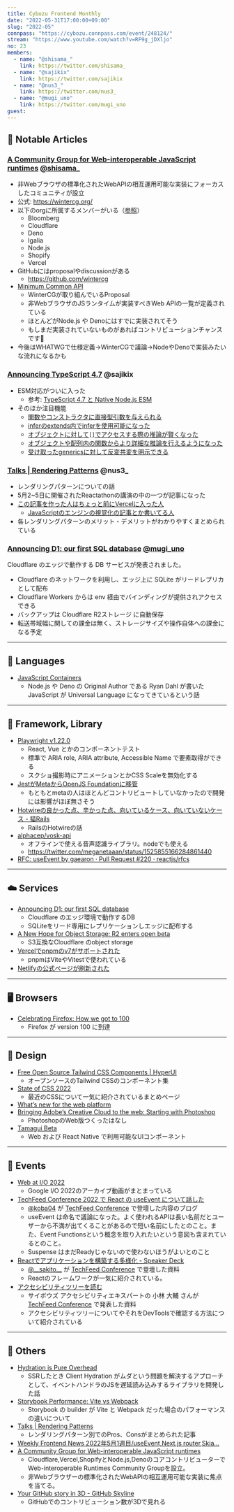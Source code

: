 ```yaml
---
title: Cybozu Frontend Monthly
date: "2022-05-31T17:00:00+09:00"
slug: "2022-05"
connpass: "https://cybozu.connpass.com/event/248124/"
stream: "https://www.youtube.com/watch?v=RF9g_jDXljo"
no: 23
members:
  - name: "@shisama_"
    link: https://twitter.com/shisama_
  - name: "@sajikix"
    link: https://twitter.com/sajikix
  - name: "@nus3_"
    link: https://twitter.com/nus3_
  - name: "@mugi_uno"
    link: https://twitter.com/mugi_uno
guest:
---
```



## 👀 Notable Articles


### [A Community Group for Web-interoperable JavaScript runtimes](https://blog.cloudflare.com/introducing-the-wintercg/) [@shisama_](https://twitter.com/shisama_)
- 非Webブラウザの標準化されたWebAPIの相互運用可能な実装にフォーカスしたコミュニティが設立
- 公式: https://wintercg.org/
- 以下のorgに所属するメンバーがいる（[参照](https://wintercg.org/faq#who-controls-the-wintercg)）
    - Bloomberg
    - Cloudflare
    - Deno
    - Igalia
    - Node.js
    - Shopify
    - Vercel
- GitHubにはproposalやdiscussionがある
    - https://github.com/wintercg
- [Minimum Common API](https://common-min-api.proposal.wintercg.org/)
    - WinterCGが取り組んでいるProposal
    - 非WebブラウザのJSランタイムが実装すべきWeb APIの一覧が定義されている
    - ほとんどがNode.js や Denoにはすでに実装されてそう
    - もしまだ実装されていないものがあればコントリビューションチャンスです💪
- 今後はWHATWGで仕様定義→WinterCGで議論→NodeやDenoで実装みたいな流れになるかも

### [Announcing TypeScript 4.7](https://devblogs.microsoft.com/typescript/announcing-typescript-4-7/) @sajikix
- ESM対応がついに入った
    - 参考: [TypeScript 4.7 と Native Node.js ESM](https://quramy.medium.com/typescript-4-7-%E3%81%A8-native-node-js-esm-189753a19ba8)
- そのほか注目機能
    - [関数やコンストラクタに直接型引数を与えられる](https://devblogs.microsoft.com/typescript/announcing-typescript-4-7/#instantiation-expressions)
    - [inferのextends内でinferを使用可能になった](https://devblogs.microsoft.com/typescript/announcing-typescript-4-7/#extends-constraints-on-infer-type-variables)
    - [オブジェクトに対して`[]`でアクセスする際の推論が賢くなった](https://devblogs.microsoft.com/typescript/announcing-typescript-4-7/#control-flow-analysis-for-bracketed-element-access)
    - [オブジェクトや配列内の関数からより詳細な推論を行えるようになった](https://devblogs.microsoft.com/typescript/announcing-typescript-4-7/#improved-function-inference-in-objects-and-methods)
    - [受け取ったgenericsに対して反変共変を明示できる](https://devblogs.microsoft.com/typescript/announcing-typescript-4-7/#optional-variance-annotations-for-type-parameters)

### [Talks | Rendering Patterns](https://www.lydiahallie.io/talks/rendering-patterns) @nus3_

- レンダリングパターンについての話
- 5月2~5日に開催されたReactathonの講演の中の一つが記事になった
- [この記事を作った人はちょっと前にVercelに入った人](https://twitter.com/lydiahallie/status/1500866085398138891?s=20&t=b9Ok40XV2c38_7H9CDK1Hg)
    - [JavaScriptのエンジンの視覚化の記事とか書いてる人](https://dev.to/lydiahallie/javascript-visualized-the-javascript-engine-4cdf)
- 各レンダリングパターンのメリット・デメリットがわかりやすくまとめられている

### [Announcing D1: our first SQL database](https://blog.cloudflare.com/introducing-d1/) [@mugi_uno](https://twitter.com/mugi_uno)

Cloudflare のエッジで動作する DB サービスが発表されました。

- Cloudflare のネットワークを利用し、エッジ上に SQLite がリードレプリカとして配布
- Cloudflare Workers からは env 経由でバインディングが提供されアクセスできる
- バックアップは Cloudflare R2ストレージ に自動保存
- 転送帯域幅に関しての課金は無く、ストレージサイズや操作自体への課金になる予定


---

## 💬 Languages

- [JavaScript Containers](https://tinyclouds.org/javascript_containers)
  - Node.js や Deno の Original Author である Ryan Dahl が書いた JavaScript が Universal Language になってきているという話

---

## 📖 Framework, Library

- [Playwright v1.22.0](https://github.com/Microsoft/playwright/releases/v1.22.0)
  - React, Vue とかのコンポーネントテスト
  - 標準で ARIA role, ARIA attribute, Accessible Name で要素取得ができる
  - スクショ撮影時にアニメーションとかCSS Scaleを無効化する
- [JestがMetaからOpenJS Foundationに移管](https://engineering.fb.com/2022/05/11/open-source/jest-openjs-foundation/)
  - もともとmetaの人はほとんどコントリビュートしていなかったので開発には影響がほぼ無さそう
- [Hotwireの良かった点、辛かった点、向いているケース、向いていないケース - 猫Rails](https://nekorails.hatenablog.com/entry/2022/05/16/170434)
  - RailsのHotwireの話
- [alphacep/vosk-api](https://github.com/alphacep/vosk-api)
  - オフラインで使える音声認識ライブラリ。nodeでも使える
  - https://twitter.com/meganetaaan/status/1525855166284861440
- [RFC: useEvent by gaearon · Pull Request #220 · reactjs/rfcs](https://github.com/reactjs/rfcs/pull/220)

---

## ☁️ Services

- [Announcing D1: our first SQL database](https://blog.cloudflare.com/introducing-d1/)
  - Cloudflare のエッジ環境で動作するDB
  - SQLiteをリード専用にレプリケーションしエッジに配布する
- [A New Hope for Object Storage: R2 enters open beta](https://blog.cloudflare.com/r2-open-beta/)
  - S3互換なCloudflare のobject storage
- [Vercelでpnpmのv7がサポートされた](https://vercel.com/changelog/automatic-pnpm-v7-support)
  - pnpmはViteやVitestで使われている
- [Netlifyの公式ページが刷新された](https://twitter.com/philhawksworth/status/1524692778097205250?s=20&t=lKjDLsKEB186uSQb79Zbkw)


---

## 🖥 Browsers

- [Celebrating Firefox: How we got to 100](https://blog.mozilla.org/en/mozilla/celebrating-firefox-100/)
  - Firefox が version 100 に到達

---

## 🎨 Design

- [Free Open Source Tailwind CSS Components | HyperUI](https://www.hyperui.dev/)
  - オープンソースのTailwind CSSのコンポーネント集
- [State of CSS 2022](https://web.dev/state-of-css-2022/)
  - 最近のCSSについて一気に紹介されているまとめページ
- [What’s new for the web platform](https://www.youtube.com/watch?v=5b4YcLB4DVI)
- [Bringing Adobe’s Creative Cloud to the web: Starting with Photoshop](https://www.youtube.com/watch?v=CF5zZZy0R9U)
  - PhotoshopのWeb版つくったはなし
- [Tamagui Beta](https://tamagui.dev/blog/tamagui-enters-beta-themes-and-animations)
  - Web および React Native で利用可能なUIコンポーネント


---

## 📢 Events

- [Web at I/O 2022](https://www.youtube.com/playlist?list=PLNYkxOF6rcIDKuCU73tmdRN_-mI3tKFPD)
  - Google I/O 2022のアーカイブ動画がまとまっている
- [TechFeed Conference 2022 で React の useEvent について話した](https://blog.koba04.com/post/2022/05/14/speaking-about-useevent-at-techfeed-conf)
  - [@koba04](https://twitter.com/koba04) が [TechFeed Conference](https://techfeed.io/events/techfeed-conference-2022) で登壇した内容のブログ
  - useEvent は命名で議論になった。よく使われるAPIは長い名前だとユーザーから不満が出てくることがあるので短い名前にしたとのこと。また、Event Functionsという概念を取り入れたいという意図も含まれているとのこと。
  - Suspense はまだReadyじゃないので使わないほうがよいとのこと
- [Reactでアプリケーションを構築する多様化 - Speaker Deck](https://speakerdeck.com/sakito/reactdeapurikesiyonwogou-zhu-suruduo-yang-hua)
  - [@\_\_sakito\_\_](https://twitter.com/__sakito__) が [TechFeed Conference](https://techfeed.io/events/techfeed-conference-2022) で登壇した資料
  - Reactのフレームワークが一気に紹介されている。
- [アクセシビリティツリーを読む](https://docs.google.com/presentation/d/1pj1azprtCUM9b1tLWEO82wqHuX9lYOoacROfmbzRTmY/mobilepresent#slide=id.g129f6bb0506_2_32)
  - サイボウズ アクセシビリティエキスパートの 小林 大輔 さんが [TechFeed Conference](https://techfeed.io/events/techfeed-conference-2022) で発表した資料
  - アクセシビリティツリーについてやそれをDevToolsで確認する方法について紹介されている


---

## 🦆 Others

- [Hydration is Pure Overhead](https://www.builder.io/blog/hydration-is-pure-overhead)
  - SSRしたとき Client Hydration がムダという問題を解決するアプローチとして、イベントハンドラのJSを遅延読み込みするライブラリを開発した話
- [Storybook Performance: Vite vs Webpack](https://storybook.js.org/blog/storybook-performance-from-webpack-to-vite/)
  - Storybook の builder が Vite と Webpack だった場合のパフォーマンスの違いについて
- [Talks | Rendering Patterns](https://www.lydiahallie.io/talks/rendering-patterns) 
  - レンダリングパターン別でのPros、Consがまとめられた記事
- [Weekly Frontend News 2022年5月1週目/useEvent,Next.js router,Skia...](https://zenn.dev/sakito/articles/70a0160e35c52c)
- [A Community Group for Web-interoperable JavaScript runtimes](https://blog.cloudflare.com/introducing-the-wintercg/)
  - Cloudflare,Vercel,ShopifyとNode.js,DenoのコアコントリビューターでWeb-interoperable Runtimes Community Groupを設立。
  - 非Webブラウザーの標準化されたWebAPIの相互運用可能な実装に焦点を当てる。
- [Your GitHub story in 3D - GitHub Skyline](https://skyline.github.com/)
  - GitHubでのコントリビューション数が3Dで見れる

